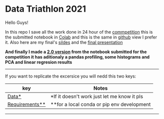 # Data Triathlon 2021

Hello Guys!

In this repo I save all the work done in 24 hour of the [commpetition](https://platzi.com/blog/premiacion-data-triathlon/) this is the submitted notebook in [Colab](https://colab.research.google.com/drive/1n4c_F5tloLg13vz3PrLg778TCQfzjsJO?usp=sharing) and this is the same in [github](https://htmlpreview.github.io/?https://raw.githubusercontent.com/DLesmes/Data_Triathlon_2021/main/DiegoLesmes_data_triathlon.html) view I prefer it. Also here are my final's [sildes](https://github.com/DLesmes/Data_Triathlon_2021/blob/main/Datafolio_Data_Triatlhon_GranFinal.pdf)  and the [final presentation](https://youtu.be/MsIAr7fDHCw)

**And finally I made a [2.0 version](https://nbviewer.jupyter.org/github/DLesmes/Data_Triathlon_2021/blob/main/DiegoLesmes_data_triathlon2.0.ipynb) from the notebook submitted for the competition it has aditionaly a pandas profiling, some histograms and PCA and linear regresion results**

---
If you want to replicate the excersice you will nedd this two keys:

|key|Notes|
|---|---|
|[Data*](https://drive.google.com/drive/folders/1Q3_KXyXsvar0s8LaXPelM5BVqmaQYoEN?usp=sharing)|*If it doesn't work just let me know it pls|
|[Requirements**](https://github.com/DLesmes/Data_Triathlon_2021/blob/main/requirements.txt)|**for a local conda or pip env development|
---
